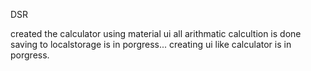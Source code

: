 DSR


created the calculator using material ui
all arithmatic calcultion is done
saving to localstorage is in porgress...
creating ui like calculator is in porgress.